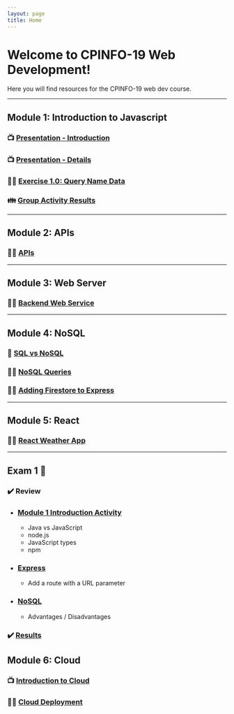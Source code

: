 ```yaml
---
layout: page
title: Home
---
```


<!-- <div class="jumbotron">
  <h1 class="display-4">Welcome to CPINFO-19 Web Development!</h1>
  <p class="lead">Here you will find resources for the CPINFO-19 web dev course.</p>
</div> -->

# Welcome to CPINFO-19 Web Development!

Here you will find resources for the CPINFO-19 web dev course.

---

## Module 1: Introduction to Javascript

### 📺 [Presentation - Introduction](m1/intro.html)

### 📺 [Presentation - Details](m1/details.html)

### 👩‍🔧 [Exercise 1.0: Query Name Data](m1/names.html)

### 👪 [Group Activity Results](m1/group-activity)

---

## Module 2: APIs

### 👩‍🔧 [APIs](m2/apis.html)

---

## Module 3: Web Server

### 👩‍🔧 [Backend Web Service](m3/backend-web-server.md)

---

## Module 4: NoSQL

### 📝 [SQL vs NoSQL](m4/nosql-vs-sql)

### 👩‍🔧 [NoSQL Queries](m4/nosql-queries)

### 👩‍🔧 [Adding Firestore to Express](m4/express-nosql)

---

## Module 5: React

### 👩‍🔧 [React Weather App](m5/react-weather)

---

## Exam 1 📝

### ✔️ Review

- ### [Module 1 Introduction Activity](m1/group-activity)
  - Java vs JavaScript
  - node.js
  - JavaScript types
  - npm
- ### [Express](m3/backend-web-server)
  - Add a route with a URL parameter
- ### [NoSQL](m4/nosql-vs-sql)
  - Advantages / Disadvantages

### ✔️ [Results](https://docs.google.com/spreadsheets/d/e/2PACX-1vR7z7a0i6DBzkh7M4pu3MpoBQPoFksyp6Wafu8MXNSi_neBc8lno5jGIDISBhsB-VE0Jrp6i6zYvMjx/pubhtml?gid=1743361712&single=true)

## Module 6: Cloud

### 📺 [Introduction to Cloud](m6/cloud-intro)

### 👩‍🔧 [Cloud Deployment](m6/cloud-deployment)

<!-- <div class="card border-info" style="max-width: 50em">
  <h2 class="card-header">Module 1: JavaScript Intro</h2>
  <div class="card-body">
    <a href="module1.html" class="btn btn-primary">Presentation</a>
  </div>
</div> -->

